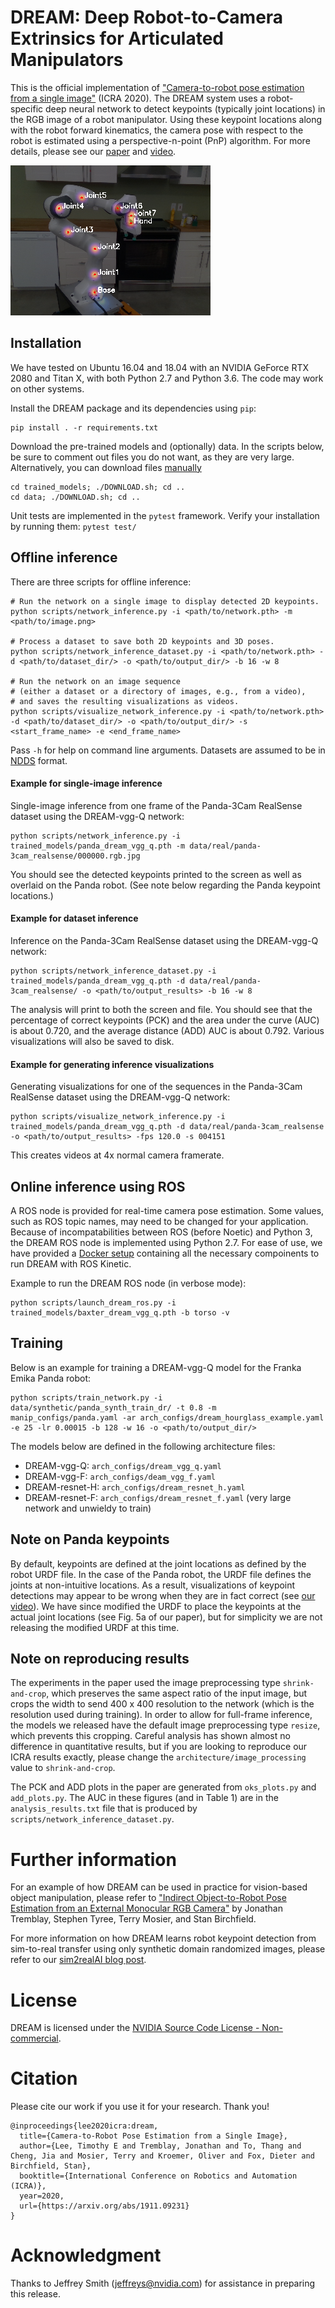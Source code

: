 # DREAM: Deep Robot-to-Camera Extrinsics for Articulated Manipulators

This is the official implementation of ["Camera-to-robot pose estimation from a single image"](https://arxiv.org/abs/1911.09231) (ICRA 2020).  The DREAM system uses a robot-specific deep neural network to detect keypoints (typically joint locations) in the RGB image of a robot manipulator. Using these keypoint locations along with the robot forward kinematics, the camera pose with respect to the
robot is estimated using a perspective-n-point (PnP) algorithm.  For more details, please see our [paper](https://arxiv.org/abs/1911.09231) and [video](https://youtu.be/O1qAFboFQ8A).

![DREAM in operation](dream-franka.png)


## **Installation**

We have tested on Ubuntu 16.04 and 18.04 with an NVIDIA GeForce RTX 2080 and Titan X, with both Python 2.7 and Python 3.6.  The code may work on other systems.

Install the DREAM package and its dependencies using `pip`:

```
pip install . -r requirements.txt
```

Download the pre-trained models and (optionally) data.  In the scripts below, be sure to comment out files you do not want, as they are very large.  Alternatively, you can download files [manually](https://drive.google.com/drive/folders/1Krp-fCT9ffEML3IpweSOgWiMHHBw6k2Z?usp=sharing)
```
cd trained_models; ./DOWNLOAD.sh; cd ..
cd data; ./DOWNLOAD.sh; cd ..
```

Unit tests are implemented in the `pytest` framework. Verify your installation by running them:  `pytest test/`


## **Offline inference**

There are three scripts for offline inference:

```
# Run the network on a single image to display detected 2D keypoints.
python scripts/network_inference.py -i <path/to/network.pth> -m <path/to/image.png> 

# Process a dataset to save both 2D keypoints and 3D poses.
python scripts/network_inference_dataset.py -i <path/to/network.pth> -d <path/to/dataset_dir/> -o <path/to/output_dir/> -b 16 -w 8

# Run the network on an image sequence 
# (either a dataset or a directory of images, e.g., from a video),
# and saves the resulting visualizations as videos.
python scripts/visualize_network_inference.py -i <path/to/network.pth> -d <path/to/dataset_dir/> -o <path/to/output_dir/> -s <start_frame_name> -e <end_frame_name>
```

Pass `-h` for help on command line arguments.  Datasets are assumed to be in [NDDS](https://github.com/NVIDIA/Dataset_Synthesizer) format.


#### **Example for single-image inference**

Single-image inference from one frame of the Panda-3Cam RealSense dataset using the DREAM-vgg-Q network:

```
python scripts/network_inference.py -i trained_models/panda_dream_vgg_q.pth -m data/real/panda-3cam_realsense/000000.rgb.jpg
```

You should see the detected keypoints printed to the screen as well as overlaid on the Panda robot. (See note below regarding the Panda keypoint locations.)


#### **Example for dataset inference**

Inference on the Panda-3Cam RealSense dataset using the DREAM-vgg-Q network:

```
python scripts/network_inference_dataset.py -i trained_models/panda_dream_vgg_q.pth -d data/real/panda-3cam_realsense/ -o <path/to/output_results> -b 16 -w 8
```

The analysis will print to both the screen and file. You should see that the percentage of correct keypoints (PCK) and the area under the curve (AUC) is about 0.720, and the average distance (ADD) AUC is about 0.792. Various visualizations will also be saved to disk.

#### **Example for generating inference visualizations**

Generating visualizations for one of the sequences in the Panda-3Cam RealSense dataset using the DREAM-vgg-Q network:

```
python scripts/visualize_network_inference.py -i trained_models/panda_dream_vgg_q.pth -d data/real/panda-3cam_realsense -o <path/to/output_results> -fps 120.0 -s 004151
```
This creates videos at 4x normal camera framerate.

## **Online inference using ROS**

A ROS node is provided for real-time camera pose estimation.
Some values, such as ROS topic names, may
need to be changed for your application.  Because of incompatabilities between
ROS (before Noetic) and Python 3, the DREAM ROS node is implemented using Python 2.7.  For ease
of use, we have provided a [Docker setup](docker/) containing all the necessary
compoinents to run DREAM with ROS Kinetic.

Example to run the DREAM ROS node (in verbose mode):

```
python scripts/launch_dream_ros.py -i trained_models/baxter_dream_vgg_q.pth -b torso -v
```


## **Training**

Below is an example for training a DREAM-vgg-Q model for the Franka Emika Panda robot:

```
python scripts/train_network.py -i data/synthetic/panda_synth_train_dr/ -t 0.8 -m manip_configs/panda.yaml -ar arch_configs/dream_hourglass_example.yaml -e 25 -lr 0.00015 -b 128 -w 16 -o <path/to/output_dir/>
```

The models below are defined in the following architecture files:
- DREAM-vgg-Q: `arch_configs/dream_vgg_q.yaml`
- DREAM-vgg-F: `arch_configs/deam_vgg_f.yaml`
- DREAM-resnet-H: `arch_configs/dream_resnet_h.yaml`
- DREAM-resnet-F: `arch_configs/dream_resnet_f.yaml` (very large network and unwieldy to train)

## **Note on Panda keypoints**

By default, keypoints are defined at the joint locations as defined by the robot URDF file. In the case of the Panda robot, the URDF file defines the joints at non-intuitive locations. As a result, visualizations of keypoint detections may appear to be wrong when they are in fact correct (see [our video](https://youtu.be/O1qAFboFQ8A)).  We have since modified the URDF to place the keypoints at the actual joint locations (see Fig. 5a of our paper), but for simplicity we are not releasing the modified URDF at this time.


## **Note on reproducing results**

The experiments in the paper used the image preprocessing type `shrink-and-crop`, which preserves the same aspect ratio of the input image, but crops the width to send 400 x 400 resolution to the network (which is the resolution used during training). In order to allow for full-frame inference, the models we released have the default image preprocessing type `resize`, which prevents this cropping.  Careful analysis has shown almost no difference in quantitative results, but if you are looking to reproduce our ICRA results exactly, please change the `architecture/image_processing` value to `shrink-and-crop`.

The PCK and ADD plots in the paper are generated from `oks_plots.py` and `add_plots.py`. The AUC in these figures (and in Table 1) are in the `analysis_results.txt` file that is produced by `scripts/network_inference_dataset.py`.

# Further information

For an example of how DREAM can be used in practice for vision-based object manipulation, please refer to ["Indirect Object-to-Robot Pose Estimation from an External Monocular RGB Camera"](https://research.nvidia.com/publication/2020-07_Indirect-Object-Pose) by Jonathan Tremblay, Stephen Tyree, Terry Mosier, and Stan Birchfield.

For more information on how DREAM learns robot keypoint detection from sim-to-real transfer using only synthetic domain randomized images, please refer to our [sim2realAI blog post](https://sim2realai.github.io/dream-camera-calibration-sim2real/).


# License

DREAM is licensed under the [NVIDIA Source Code License - Non-commercial](LICENSE.md).


# Citation

Please cite our work if you use it for your research. Thank you!

```
@inproceedings{lee2020icra:dream,
  title={Camera-to-Robot Pose Estimation from a Single Image},
  author={Lee, Timothy E and Tremblay, Jonathan and To, Thang and Cheng, Jia and Mosier, Terry and Kroemer, Oliver and Fox, Dieter and Birchfield, Stan},
  booktitle={International Conference on Robotics and Automation (ICRA)},
  year=2020,
  url={https://arxiv.org/abs/1911.09231}
}
```

# Acknowledgment
Thanks to Jeffrey Smith (jeffreys@nvidia.com) for assistance in preparing this release.
